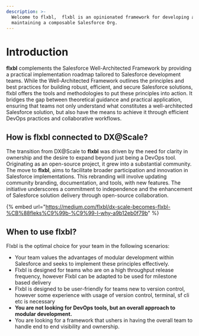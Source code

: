 ```yaml
---
description: >-
  Welcome to flxbl,  flxbl is an opinionated framework for developing and
  maintaining a composable Salesforce Org.
---
```


# Introduction

**flxbl** complements the Salesforce Well-Architected Framework by providing a practical implementation roadmap tailored to Salesforce development teams. While the Well-Architected Framework outlines the principles and best practices for building robust, efficient, and secure Salesforce solutions, flxbl offers the tools and methodologies to put these principles into action. It bridges the gap between theoretical guidance and practical application, ensuring that teams not only understand what constitutes a well-architected Salesforce solution, but also have the means to achieve it through efficient DevOps practices and collaborative workflows.

## How is flxbl connected to DX@Scale?

The transition from DX@Scale to **flxbl** was driven by the need for clarity in ownership and the desire to expand beyond just being a DevOps tool. Originating as an open-source project, it grew into a substantial community. The move to **flxbl**, aims to facilitate broader participation and innovation in Salesforce implementations. This rebranding will involve updating community branding, documentation, and tools, with new features. The initiative underscores a commitment to independence and the enhancement of Salesforce solution delivery through open-source collaboration.

{% embed url="https://medium.com/flxbl/dx-scale-becomes-flxbl-%CB%88fleks%C9%99b-%C9%99-l-why-a9b12eb0f79b" %}



## When to use flxbl?

Flxbl is the optimal choice for your team in the following scenarios:

* Your team values the advantages of modular development within Salesforce and seeks to implement these principles effectively.
* Flxbl is designed for teams who are on a   high throughput release frequency, however Flxbl can be adapted to be used for milestone based delivery&#x20;
* Flxbl is designed to be user-friendly for teams new to version control, however some experience with usage of version control, terminal, sf cli etc is necessary
* **You are not  looking for DevOps tools, but an overall approach to modular development.**
* You are looking for a framework that ushers in having the overall team to handle end to end visibility and ownership.


